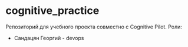 # cognitive_practice
Репозиторий для учебного проекта совместно с Cognitive Pilot.
Роли:
- Сандацян Георгий - devops
